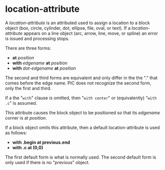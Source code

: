 # location-attribute

A *location-attribute* is an attributed used to assign a location to
a block object (box, circle, cylinder, dot, ellipse, file, oval, or text).
If a *location-attribute* appears on a line object (arc, arrow, line, move,
or spline) an error is issued and processing stops.

There are three forms:

  *  **at** *position*
  *  **with** *edgename* **at** *position*
  *  **with** *dot-edgename* **at** *position*

The second and third forms are equivalent and only differ in the
the "." that comes before the edge name.  PIC does not recognize
the second form, only the first and third.

If a the "`with`" clause is omitted, then "`with center`" or
(equivalently) "`with .c`" is assumed.

This attribute causes the block object to be positioned so that
its *edgename* corner is at *position*.

If a block object omits this attribute, then a default location-attribute
is used as follows:

  *  **with .begin at previous.end**
  *  **with .c at (0,0)**

The first default form is what is normally used.  The second default
form is only used if there is no "previous" object.

